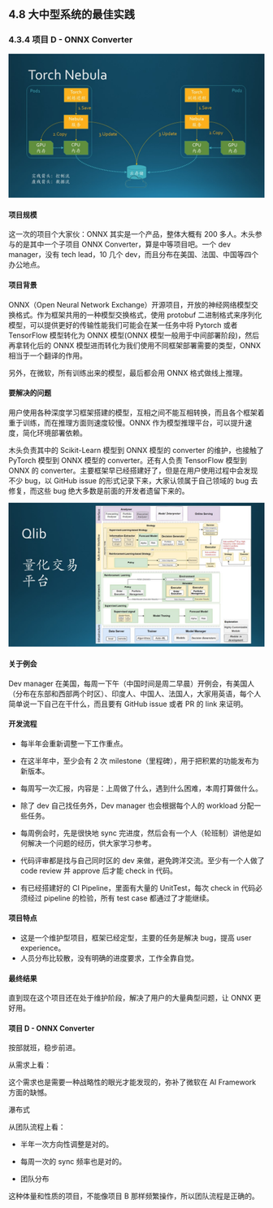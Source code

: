 
## 4.8 大中型系统的最佳实践


### 4.3.4 项目 D - ONNX Converter

<img src="Images/Slide9.JPG"/>

#### 项目规模

这一次的项目个大家伙：ONNX 其实是一个产品，整体大概有 200 多人。木头参与的是其中一个子项目 ONNX Converter，算是中等项目吧。一个 dev manager，没有 tech lead，10 几个 dev，而且分布在美国、法国、中国等四个办公地点。

#### 项目背景

ONNX（Open Neural Network Exchange）开源项目，开放的神经网络模型交换格式。作为框架共用的一种模型交换格式，使用 protobuf 二进制格式来序列化模型，可以提供更好的传输性能我们可能会在某一任务中将 Pytorch 或者 TensorFlow 模型转化为 ONNX 模型(ONNX 模型一般用于中间部署阶段)，然后再拿转化后的 ONNX 模型进而转化为我们使用不同框架部署需要的类型，ONNX 相当于一个翻译的作用。

另外，在微软，所有训练出来的模型，最后都会用 ONNX 格式做线上推理。

#### 要解决的问题

用户使用各种深度学习框架搭建的模型，互相之间不能互相转换，而且各个框架着重于训练，而在推理方面则速度较慢。ONNX 作为模型推理平台，可以提升速度，简化环境部署依赖。

木头负责其中的 Scikit-Learn 模型到 ONNX 模型的 converter 的维护，也接触了 PyTorch 模型到 ONNX 模型的 converter。还有人负责 TensorFlow 模型到 ONNX 的 converter。主要框架早已经搭建好了，但是在用户使用过程中会发现不少 bug，以 GitHub issue 的形式记录下来，大家认领属于自己领域的 bug 去修复，而这些 bug 绝大多数是前面的开发者遗留下来的。

<img src="Images/Slide7.JPG"/>

#### 关于例会

Dev manager 在美国，每周一下午（中国时间是周二早晨）开例会，有美国人（分布在东部和西部两个时区）、印度人、中国人、法国人，大家用英语，每个人简单说一下自己在干什么，而且要有 GitHub issue 或者 PR 的 link 来证明。

#### 开发流程

- 每半年会重新调整一下工作重点。

- 在这半年中，至少会有 2 次 milestone（里程碑），用于把积累的功能发布为新版本。

- 每周写一次汇报，内容是：上周做了什么，遇到什么困难，本周打算做什么。

- 除了 dev 自己找任务外，Dev manager 也会根据每个人的 workload 分配一些任务。

- 每周例会时，先是很快地 sync 完进度，然后会有一个人（轮班制）讲他是如何解决一个问题的经历，供大家学习参考。

- 代码评审都是找与自己同时区的 dev 来做，避免跨洋交流。至少有一个人做了 code review 并 approve 后才能 check in 代码。

- 有已经搭建好的 CI Pipeline，里面有大量的 UnitTest，每次 check in 代码必须经过 pipeline 的检验，所有 test case 都通过了才能继续。

#### 项目特点

- 这是一个维护型项目，框架已经定型，主要的任务是解决 bug，提高 user experience。
- 人员分布比较散，没有明确的进度要求，工作全靠自觉。

#### 最终结果

直到现在这个项目还在处于维护阶段，解决了用户的大量典型问题，让 ONNX 更好用。




#### 项目 D - ONNX Converter

按部就班，稳步前进。

从需求上看：

这个需求也是需要一种战略性的眼光才能发现的，弥补了微软在 AI Framework 方面的缺憾。

瀑布式

从团队流程上看：

- 半年一次方向性调整是对的。
- 每周一次的 sync 频率也是对的。

- 团队分布

这种体量和性质的项目，不能像项目 B 那样频繁操作，所以团队流程是正确的。

